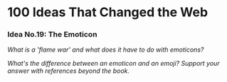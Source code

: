 # 100 Ideas That Changed the Web

### Idea No.19: The Emoticon

*What is a 'flame war' and what does it have to do with emoticons?*

*What's the difference between an emoticon and an emoji? Support your answer with references beyond the book.*
